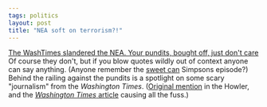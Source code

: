 ```yaml
---
tags: politics
layout: post
title: "NEA soft on terrorism?!"
---
```




<a href="http://www.dailyhowler.com/dh082602.shtml">The WashTimes slandered the NEA. Your pundits, bought off, just don't care</a><br>
Of course they don't, but if you blow quotes wildly out of context anyone can say anything. (Anyone remember the <a href="http://www.snpp.com/episodes/2F06.html">sweet can</a> Simpsons episode?) Behind the railing against the pundits is a spotlight on some scary "journalism" from the <em>Washington Times</em>. (<a href="http://www.dailyhowler.com/dh082302.shtml">Original mention</a> in the Howler, and the <a href="http://www.washtimes.com/national/20020819-34549100.htm"><em>Washington Times</em> article</a> causing all the fuss.)


